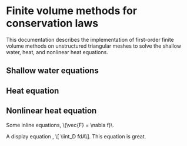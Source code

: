 # Finite volume methods for conservation laws
This documentation describes the implementation of first-order finite volume methods on unstructured triangular meshes to solve the shallow water, heat, and nonlinear heat equations.

## Shallow water equations

## Heat equation

## Nonlinear heat equation
Some inline equations, \\(\vec{F} = \nabla f)\\.

 A display equation , \\[ \iint_D fdA\\].
This equation is great.
